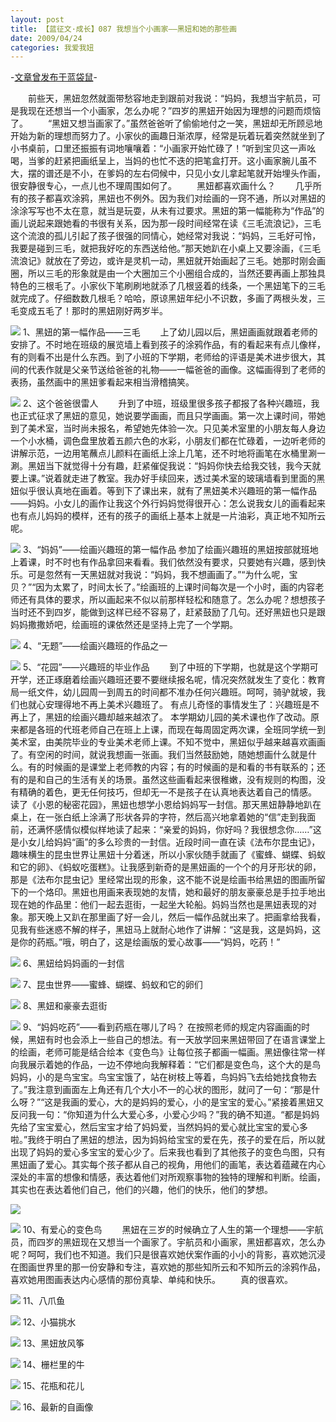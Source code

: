 ```yaml
---
layout: post
title: 【蓝征文·成长】087 我想当个小画家——黑妞和她的那些画
date: 2009/04/24
categories: 我爱我妞
---
```


-[文章曾发布于蓝袋鼠](http://landaishu.hi2net.com/home/blog_read.asp?id=4175&blogid=66541)-



　　前些天，黑妞忽然就面带愁容地走到跟前对我说：“妈妈，我想当宇航员，可是我现在还想当一个小画家，怎么办呢？”四岁的黑妞开始因为理想的问题而烦恼了。
　　“黑妞又想当画家了。”虽然爸爸听了偷偷地付之一笑，黑妞却无所顾忌地开始为新的理想而努力了。小家伙的画趣日渐浓厚，经常是玩着玩着突然就坐到了小书桌前，口里还振振有词地嚷嚷着：“小画家开始忙碌了！”听到宝贝这一声吆喝，当爹的赶紧把画纸呈上，当妈的也忙不迭的把笔盒打开。这小画家腕儿虽不大，摆的谱还是不小，在爹妈的左右伺候中，只见小女儿拿起笔就开始埋头作画，很安静很专心，一点儿也不理周围如何了。
　　黑妞都喜欢画什么？
　　几乎所有的孩子都喜欢涂鸦，黑妞也不例外。因为我们对绘画的一窍不通，所以对黑妞的涂涂写写也不太在意，就当是玩耍，从未有过要求。黑妞的第一幅能称为“作品”的画儿说起来跟她看的书很有关系，因为那一段时间经常在读《三毛流浪记》，三毛这个流浪的孤儿引起了孩子很强的同情心，她经常对我说：“妈妈，三毛好可怜，我要是碰到三毛，就把我好吃的东西送给他。”那天她趴在小桌上又要涂画，《三毛流浪记》就放在了旁边，或许是灵机一动，黑妞就开始画起了三毛。她那时刚会画圈，所以三毛的形象就是由一个大圈加三个小圈组合成的，当然还要再画上那独具特色的三根毛了。小家伙下笔刷刷地就添了几根竖着的线条，一个黑妞笔下的三毛就完成了。仔细数数几根毛？哈哈，原谅黑妞年纪小不识数，多画了两根头发，三毛变成五毛了！那时的黑妞刚好两岁半。

![](http://heiniuniu-static.wusisu.com/heiniuniu_uploads/upload20083/200942402654978.jpg)
1、黑妞的第一幅作品——三毛
　　上了幼儿园以后，黑妞画画就跟着老师的安排了。不时地在班级的展览墙上看到孩子的涂鸦作品，有的看起来有点儿像样，有的则看不出是什么东西。到了小班的下学期，老师给的评语是美术进步很大，其间的代表作就是父亲节送给爸爸的礼物——一幅爸爸的画像。这幅画得到了老师的表扬，虽然画中的黑妞爹看起来相当滑稽搞笑。

![](http://heiniuniu-static.wusisu.com/heiniuniu_uploads/upload20083/200942403051150.jpg)
2、这个爸爸很雷人
　　升到了中班，班级里很多孩子都报了各种兴趣班，我也正式征求了黑妞的意见，她说要学画画，而且只学画画。第一次上课时间，带她到了美术室，当时尚未报名，希望她先体验一次。只见美术室里的小朋友每人身边一个小水桶，调色盘里放着五颜六色的水彩，小朋友们都在忙碌着，一边听老师的讲解示范，一边用笔蘸点儿颜料在画纸上涂上几笔，还不时地将画笔在水桶里涮一涮。黑妞当下就觉得十分有趣，赶紧催促我说：“妈妈你快去给我交钱，我今天就要上课。”说着就走进了教室。我办好手续回来，透过美术室的玻璃墙看到里面的黑妞似乎很认真地在画着。等到下了课出来，就有了黑妞美术兴趣班的第一幅作品——妈妈。小女儿的画作让我这个外行妈妈觉得很开心：怎么说我女儿的画看起来也有点儿妈妈的模样，还有的孩子的画纸上基本上就是一片油彩，真正地不知所云呢。

![](http://heiniuniu-static.wusisu.com/heiniuniu_uploads/upload20083/200942403855748.jpg)
3、“妈妈”——绘画兴趣班的第一幅作品
参加了绘画兴趣班的黑妞按部就班地上着课，时不时也有作品拿回来看看。我们依然没有要求，只要她有兴趣，感到快乐。可是忽然有一天黑妞就对我说：“妈妈，我不想画画了。”“为什么呢，宝贝？”“因为太累了，时间太长了。”绘画班的上课时间每次是一个小时，画的内容老师还有具体的要求，所以画起来不似以前那样轻松和随意了。怎么办呢？想想孩子当时还不到四岁，能做到这样已经不容易了，赶紧鼓励了几句。还好黑妞也只是跟妈妈撒撒娇吧，绘画班的课依然还是坚持上完了一个学期。

![](http://heiniuniu-static.wusisu.com/heiniuniu_uploads/upload20083/200942404910832.jpg)
4、“无题”——绘画兴趣班的作品之一

![](http://heiniuniu-static.wusisu.com/heiniuniu_uploads/upload20083/200942405020979.jpg)
5、“花园”——兴趣班的毕业作品
　　到了中班的下学期，也就是这个学期可开学，还正琢磨着绘画兴趣班还要不要继续报名呢，情况突然就发生了变化：教育局一纸文件，幼儿园周一到周五的时间都不准办任何兴趣班。呵呵，骑驴就坡，我们也就心安理得地不再上美术兴趣班了。
 有点儿奇怪的事情发生了：兴趣班是不再上了，黑妞的绘画兴趣却越来越浓了。
 本学期幼儿园的美术课也作了改动。原来都是各班的代班老师自己在班上上课，而现在每周固定两次课，全班同学统一到美术室，由美院毕业的专业美术老师上课。不知不觉中，黑妞似乎越来越喜欢画画了。有空闲的时间，就说我想画一张画。我们当然鼓励她，随她想画什么就是什么。有的时候画的是课堂上老师教的内容；有的时候画的是和看的书有联系的；还有的是和自己的生活有关的场景。虽然这些画看起来很稚嫩，没有规则的构图，没有精确的着色，更无任何技巧，但却无一不是孩子在认真地表达着自己的情感。
 读了《小恩的秘密花园》，黑妞也想学小恩给妈妈写一封信。那天黑妞静静地趴在桌上，在一张白纸上涂满了形状各异的字符，然后高兴地拿着她的“信”走到我面前，还满怀感情似模似样地读了起来：“亲爱的妈妈，你好吗？我很想念你……”这是小女儿给妈妈“画”的多么珍贵的一封信。近段时间一直在读《法布尔昆虫记》，趣味横生的昆虫世界让黑妞十分着迷，所以小家伙随手就画了《蜜蜂、蝴蝶、蚂蚁和它的卵》、《蚂蚁吃蛋糕》。让我感到新奇的是黑妞画的一个个的月牙形状的卵，那是《法布尔昆虫记》里经常出现的形象，这不能不说是绘画书给黑妞的图画所留下的一个烙印。黑妞也用画来表现她的友情，她和最好的朋友豪豪总是手拉手地出现在她的作品里：他们一起去逛街，一起坐大轮船。妈妈当然也是黑妞表现的对象。那天晚上又趴在那里画了好一会儿，然后一幅作品就出来了。把画拿给我看，见我有些迷惑不解的样子，黑妞马上就耐心地作了讲解：“这是我，这是妈妈，这是你的药瓶。”哦，明白了，这是绘画版的爱心故事——“妈妈，吃药！”

![](http://heiniuniu-static.wusisu.com/heiniuniu_uploads/upload20083/200942405857490.jpg)
6、黑妞给妈妈画的一封信

![](http://heiniuniu-static.wusisu.com/heiniuniu_uploads/upload20083/20094241613140.jpg)
7、昆虫世界——蜜蜂、蝴蝶、蚂蚁和它的卵们

![](http://heiniuniu-static.wusisu.com/heiniuniu_uploads/upload20083/200942411714238.jpg)
8、黑妞和豪豪去逛街

![](http://heiniuniu-static.wusisu.com/heiniuniu_uploads/upload20083/200942411057239.jpg)
9、“妈妈吃药”——看到药瓶在哪儿了吗？
 在按照老师的规定内容画画的时候，黑妞有时也会添上一些自己的想法。有一天放学回来黑妞带回了在语言课堂上的绘画，老师可能是结合绘本《变色鸟》让每位孩子都画一幅画。黑妞像往常一样向我展示着她的作品，一边不停地向我解释着：“它们都是变色鸟，这个大的是鸟妈妈，小的是鸟宝宝。鸟宝宝饿了，站在树枝上等着，鸟妈妈飞去给她找食物去了。”我注意到画面左上角还有几个大小不一的心状的图形，就问了一句：“那是什么呀？”“这是我画的爱心，大的是妈妈的爱心，小的是宝宝的爱心。”紧接着黑妞又反问我一句：“你知道为什么大爱心多，小爱心少吗？”我的确不知道。“都是妈妈先给了宝宝爱心，然后宝宝才给了妈妈爱，当然妈妈的爱心就比宝宝的爱心多啦。”我终于明白了黑妞的想法，因为妈妈给宝宝的爱在先，孩子的爱在后，所以就出现了妈妈的爱心多宝宝的爱心少了。后来我也看到了其他孩子的变色鸟图，只有黑妞画了爱心。其实每个孩子都从自己的视角，用他们的画笔，表达着蕴藏在内心深处的丰富的想像和情感，表达着他们对所观察事物的独特的理解和判断。绘画，其实也在表达着他们自己，他们的兴趣，他们的快乐，他们的梦想。

![](http://heiniuniu-static.wusisu.com/heiniuniu_uploads/upload20083/20094241265145.jpg)

![](http://heiniuniu-static.wusisu.com/heiniuniu_uploads/upload20083/200942412423717.jpg)
10、有爱心的变色鸟
　　黑妞在三岁的时候确立了人生的第一个理想——宇航员，而四岁的黑妞现在又想当一个画家了。宇航员和小画家，黑妞都喜欢，怎么办呢？呵呵，我们也不知道。我们只是很喜欢她伏案作画的小小的背影，喜欢她沉浸在图画世界里的那一份安静和专注，喜欢她的那些知所云和不知所云的涂鸦作品，喜欢她用图画表达内心感情的那份真挚、单纯和快乐。
　　真的很喜欢。

![](http://heiniuniu-static.wusisu.com/heiniuniu_uploads/upload20083/20094241311391.jpg)
11、八爪鱼

![](http://heiniuniu-static.wusisu.com/heiniuniu_uploads/upload20083/200942433110543.jpg)
12、小猫挑水

![](http://heiniuniu-static.wusisu.com/heiniuniu_uploads/upload20083/200942433611416.jpg)
13、黑妞放风筝

![](http://heiniuniu-static.wusisu.com/heiniuniu_uploads/upload20083/20094243390398.jpg)
14、栅栏里的牛

![](http://heiniuniu-static.wusisu.com/heiniuniu_uploads/upload20083/200942434942382.jpg)
15、花瓶和花儿

![](http://heiniuniu-static.wusisu.com/heiniuniu_uploads/upload20083/20094243567379.jpg)
16、最新的自画像